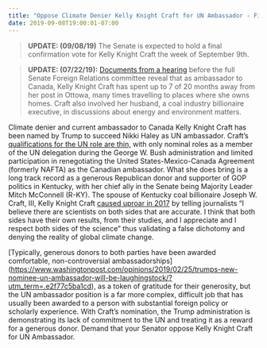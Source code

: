 ```yaml
---
title: "Oppose Climate Denier Kelly Knight Craft for UN Ambassador - Final Vote this Week"
date: 2019-09-08T19:00:01-07:00
---
```

>**UPDATE: (09/08/19)** The Senate is expected to hold a final confirmation vote for Kelly Knight Craft the week of September 9th. 

>**UPDATE: (07/22/19):** [Documents from a hearing](https://www.politico.com/story/2019/07/22/kelly-craft-ambassador-canada-absence-1426702) before the full Senate Foreign Relations committee reveal that as ambassador to Canada, Kelly Knight Craft has spent up to 7 of 20 months away from her post in Ottowa, many times travelling to places where she owns homes. Craft also involved her husband, a coal industry billionaire executive, in discussions about energy and environment matters.

Climate denier and current ambassador to Canada Kelly Knight Craft has been named by Trump to succeed Nikki Haley as UN ambassador. Craft’s [qualifications for the UN role are thin,](https://www.vox.com/2019/2/23/18236884/kelly-craft-un-ambassador-canada-trump) with only nominal roles as a member of the UN delegation during the George W. Bush administration and limited participation in renegotiating the United States-Mexico-Canada Agreement (formerly NAFTA) as the Canadian ambassador. What she does bring is a long track record as a generous Republican donor and supporter of GOP politics in Kentucky, with her chief ally in the Senate being Majority Leader Mitch McConnell (R-KY). The spouse of Kentucky coal billionaire Joseph W. Craft, III, Kelly Knight Craft [caused uproar in 2017](https://slate.com/news-and-politics/2019/02/kelly-knight-craft-trump-un-ambassador.html) by telling journalists “I believe there are scientists on both sides that are accurate. I think that both sides have their own results, from their studies, and I appreciate and I respect both sides of the science” thus validating a false dichotomy and denying the reality of global climate change. 

[Typically, generous donors to both parties have been awarded comfortable, non-controversial ambassadorships] (https://www.washingtonpost.com/opinions/2019/02/25/trumps-new-nominee-un-ambassador-will-be-laughingstock/?utm_term=.e2f77c5ba1cd), as a token of gratitude for their generosity, but the UN ambassador position is a far more complex, difficult job that has usually been awarded to a person with substantial foreign policy or scholarly experience. With Craft’s nomination, the Trump administration is demonstrating its lack of commitment to the UN and treating it as a reward for a generous donor. Demand that your Senator oppose Kelly Knight Craft for UN Ambassador.
